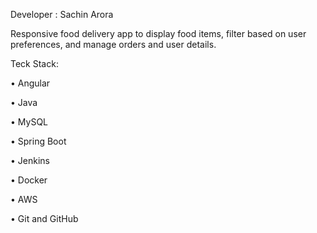 Developer : 
Sachin Arora

Responsive food delivery app to display food items, filter based on user preferences, and manage orders and user details.


Teck Stack:

• Angular

• Java

• MySQL

• Spring Boot

• Jenkins

• Docker

• AWS

• Git and GitHub
